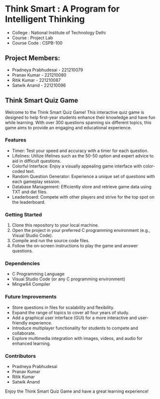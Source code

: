 # Think Smart : A Program for Intelligent Thinking
- College : National Institute of Technology Delhi
- Course : Project Lab 
- Course Code : CSPB-100


## Project Members:
- Pradneya Prabhudesai - 221210079
- Pranav Kumar - 221210080
- Ritik Kumar - 221210087
- Satwik Anand - 221210096

## Think Smart Quiz Game

Welcome to the Think Smart Quiz Game! This interactive quiz game is designed to help first-year students enhance their knowledge and have fun while learning. With over 300 questions spanning six different topics, this game aims to provide an engaging and educational experience.

### Features

- Timer: Test your speed and accuracy with a timer for each question.
- Lifelines: Utilize lifelines such as the 50-50 option and expert advice to aid in difficult questions.
- Colorful Interface: Enjoy a visually appealing game interface with color-coded text.
- Random Question Generator: Experience a unique set of questions with each gameplay session.
- Database Management: Efficiently store and retrieve game data using TXT and dat files.
- Leaderboard: Compete with other players and strive for the top spot on the leaderboard.

### Getting Started

1. Clone this repository to your local machine.
2. Open the project in your preferred C programming environment (e.g., Visual Studio Code).
3. Compile and run the source code files.
4. Follow the on-screen instructions to play the game and answer questions.

### Dependencies

- C Programming Language
- Visual Studio Code (or any C programming environment)
- Mingw64 Compiler

### Future Improvements

- Store questions in files for scalability and flexibility.
- Expand the range of topics to cover all four years of study.
- Add a graphical user interface (GUI) for a more interactive and user-friendly experience.
- Introduce multiplayer functionality for students to compete and collaborate.
- Explore multimedia integration with images, videos, and audio for enhanced learning.

### Contributors

- Pradneya Prabhudesai
- Pranav Kumar
- Ritik Kumar
- Satwik Anand


Enjoy the Think Smart Quiz Game and have a great learning experience!
